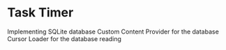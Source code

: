 # Task Timer
  Implementing 
    SQLite database
    Custom Content Provider for the database
    Cursor Loader for the database reading
